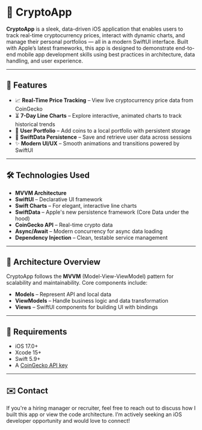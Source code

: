 # 🚀 CryptoApp

**CryptoApp** is a sleek, data-driven iOS application that enables users to track real-time cryptocurrency prices, interact with dynamic charts, and manage their personal portfolios — all in a modern SwiftUI interface. Built with Apple’s latest frameworks, this app is designed to demonstrate end-to-end mobile app development skills using best practices in architecture, data handling, and user experience.

---

## 📱 Features

- 📈 **Real-Time Price Tracking** – View live cryptocurrency price data from CoinGecko
- ⏳ **7-Day Line Charts** – Explore interactive, animated charts to track historical trends
- 🧳 **User Portfolio** – Add coins to a local portfolio with persistent storage
- 💾 **SwiftData Persistence** – Save and retrieve user data across sessions
- ✨ **Modern UI/UX** – Smooth animations and transitions powered by SwiftUI

---

## 🛠️ Technologies Used

- **MVVM Architecture**
- **SwiftUI** – Declarative UI framework
- **Swift Charts** – For elegant, interactive line charts
- **SwiftData** – Apple's new persistence framework (Core Data under the hood)
- **CoinGecko API** – Real-time crypto data
- **Async/Await** – Modern concurrency for async data loading
- **Dependency Injection** – Clean, testable service management

---

## 🧭 Architecture Overview

CryptoApp follows the **MVVM** (Model-View-ViewModel) pattern for scalability and maintainability. Core components include:

- **Models** – Represent API and local data
- **ViewModels** – Handle business logic and data transformation
- **Views** – SwiftUI components for building UI with bindings

---

## 🧰 Requirements

- iOS 17.0+
- Xcode 15+
- Swift 5.9+
- A [CoinGecko API key](https://www.coingecko.com/en/api)

---


## ✉️ Contact

If you're a hiring manager or recruiter, feel free to reach out to discuss how I built this app or view the code architecture. I’m actively seeking an iOS developer opportunity and would love to connect!

